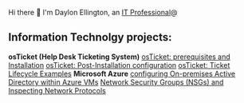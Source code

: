  Hi there 👋 I'm Daylon Ellington, an <a href="https://linkedin.com/in/Daylon">IT Professional</a>@</h1>
<h2> Information Technolgy projects:</h2>

<b>osTicket (Help Desk Ticketing System)</b>
[osTicket: prerequisites and Installation](https://github.com/DaylonEllington/osticket-prereqs) 
[osTicket: Post-Installation configuration](https://github.com/DaylonEllington/post-install-config)
[osTicket: Ticket Lifecycle Examples](https//github.com/DaylonEllington/ticket-lifecycle)
<b>Microsoft Azure</b>
[configuring On-premises Active Directory within Azure VMs](https//github.com/DaylonEllington/configure-ad)
[Network Security Groups (NSGs) and Inspecting Network Protocols](https://github.com/DaylonEllington/azure-network-protocols)

